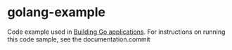 # golang-example
Code example used in [Building Go applications](https://cloud.google.com/build/docs/building/build-go). For instructions on running this code sample, see the documentation.commit

